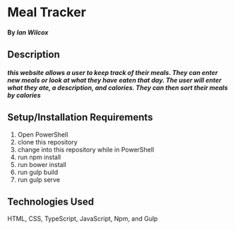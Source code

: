 # Meal Tracker

#### By *Ian Wilcox*

## Description

#### _this website allows a user to keep track of their meals. They can enter new meals or look at what they have eaten that day. The user will enter what they ate, a description, and calories. They can then sort their meals by calories_

## Setup/Installation Requirements
1.  Open PowerShell
2.  clone this repository
3.  change into this repository while in PowerShell
4.  run npm install
5.  run bower install
6.  run gulp build
7.  run gulp serve

## Technologies Used

HTML, CSS, TypeScript, JavaScript, Npm, and Gulp
